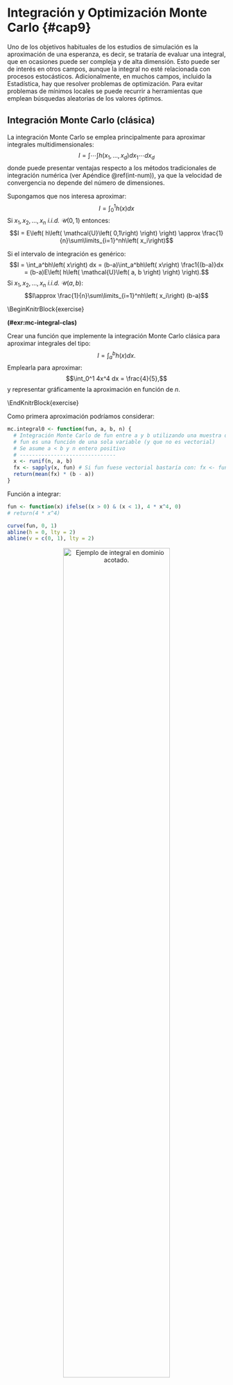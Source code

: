 # Integración y Optimización Monte Carlo {#cap9}




Uno de los objetivos habituales de los estudios de simulación es la aproximación de una esperanza, es decir, se trataría de evaluar una integral, que en ocasiones puede ser compleja y de alta dimensión. 
Esto puede ser de interés en otros campos, aunque la integral no esté relacionada con procesos estocásticos. 
Adicionalmente, en muchos campos, incluido la Estadística, hay que resolver problemas de optimización. 
Para evitar problemas de mínimos locales se puede recurrir a herramientas que emplean búsquedas aleatorias de los valores óptimos.  

Integración Monte Carlo (clásica)
-----------------------

La integración Monte Carlo se emplea principalmente para aproximar integrales multidimensionales:
$$I = \int \cdots \int h\left( x_1,\ldots ,x_d\right) dx_1 \cdots dx_d$$ 
donde puede presentar ventajas respecto a los métodos tradicionales de integración numérica (ver Apéndice \@ref(int-num)),
ya que la velocidad de convergencia no depende del número de dimensiones.

Supongamos que nos interesa aproximar:
$$I = \int_0^1h\left( x\right) dx$$
Si $x_1,x_2,\ldots ,x_n$ *i.i.d.* $\mathcal{U}\left( 0,1\right)$
entonces:
$$I = E\left( h\left( \mathcal{U}\left( 0,1\right) \right) \right)
\approx \frac{1}{n}\sum\limits_{i=1}^nh\left( x_i\right)$$

Si el intervalo de integración es
genérico:
$$I = \int_a^bh\left( x\right) dx = 
(b-a)\int_a^bh\left( x\right) \frac1{(b-a)}dx = 
(b-a)E\left( h\left( \mathcal{U}\left( a, b \right) \right) \right).$$
Si $x_1,x_2,\ldots ,x_n$ *i.i.d.*
$\mathcal{U}\left( a, b\right)$:
$$I\approx \frac{1}{n}\sum\limits_{i=1}^nh\left( x_i\right) (b-a)$$


\BeginKnitrBlock{exercise}<div class="exercise"><span class="exercise" id="exr:mc-integral-clas"><strong>(\#exr:mc-integral-clas) </strong></span>

Crear una función que implemente la integración Monte Carlo clásica
para aproximar integrales del tipo:
$$I = \int_a^b h(x)  dx.$$ 
Emplearla para aproximar: 
$$\int_0^1 4x^4 dx = \frac{4}{5},$$ 
y representar gráficamente la aproximación en función de $n$.  
  </div>\EndKnitrBlock{exercise}

Como primera aproximación podríamos considerar:


```r
mc.integral0 <- function(fun, a, b, n) {
  # Integración Monte Carlo de fun entre a y b utilizando una muestra de tamaño n
  # fun es una función de una sola variable (y que no es vectorial)
  # Se asume a < b y n entero positivo
  # -------------------------------
  x <- runif(n, a, b)
  fx <- sapply(x, fun) # Si fun fuese vectorial bastaría con: fx <- fun(x)
  return(mean(fx) * (b - a))
}
```

Función a integrar:


```r
fun <- function(x) ifelse((x > 0) & (x < 1), 4 * x^4, 0)
# return(4 * x^4)

curve(fun, 0, 1)
abline(h = 0, lty = 2)
abline(v = c(0, 1), lty = 2)
```

<div class="figure" style="text-align: center">
<img src="09-Monte_Carlo_files/figure-html/int-mc-clas-1.png" alt="Ejemplo de integral en dominio acotado." width="70%" />
<p class="caption">(\#fig:int-mc-clas)Ejemplo de integral en dominio acotado.</p>
</div>

```r
set.seed(1)
mc.integral0(fun, 0, 1, 20)
```

```
## [1] 0.977663
```

```r
mc.integral0(fun, 0, 1, 100)
```

```
## [1] 0.7311169
```

```r
mc.integral0(fun, 0, 1, 100)
```

```
## [1] 0.8304299
```

La función `mc.integral0` no es adecuada para analizar la convergencia 
de la aproximación por simulación.
Una alternativa más eficiente para representar gráficamente la convergencia:


```r
  mc.integral <- function(fun, a, b, n, plot = TRUE) {
    fx <- sapply(runif(n, a, b), fun) * (b - a)
    if (plot) {
      estint <- cumsum(fx)/(1:n)
      esterr <- sqrt(cumsum((fx - estint)^2))/(1:n)
      plot(estint, ylab = "Media y rango de error", type = "l", lwd = 2, ylim = mean(fx) + 
             2 * c(-esterr[1], esterr[1]), xlab = "Iteraciones")
      lines(estint + 2 * esterr, col = "darkgray", lwd = 2)
      lines(estint - 2 * esterr, col = "darkgray", lwd = 2)
      valor <- estint[n]
      abline(h = valor)
      return(list(valor = valor, error = 2 * esterr[n]))
    } else return(list(valor = mean(fx), error = 2 * sd(fx)/sqrt(n)))
  }

set.seed(1)
mc.integral(fun, 0, 1, 5000)
```

```
## $valor
## [1] 0.8142206
## 
## $error
## [1] 0.03087305
```

```r
abline(h = 4/5, lty = 2)
```

<div class="figure" style="text-align: center">
<img src="09-Monte_Carlo_files/figure-html/mc-integral-1.png" alt="Convergencia de la aproximación de la integral mediante simulación." width="70%" />
<p class="caption">(\#fig:mc-integral)Convergencia de la aproximación de la integral mediante simulación.</p>
</div>

Si sólo interesa la aproximación:


```r
set.seed(1)
mc.integral(fun, 0, 1, 5000, plot = FALSE)
```

```
## $valor
## [1] 0.8142206
## 
## $error
## [1] 0.0309005
```

**Nota**: Es importante tener en cuenta que la función `mc.integral` solo es válida para dominio finito.

### Caso general

A partir a ahora consideraremos que interesa aproximar una integral de la forma:
$$\theta = E\left( h\left( X\right) \right) = \int h\left( x\right) f(x)dx$$siendo
$X\sim f$, entonces, si $x_1,x_2,\ldots ,x_n$ *i.i.d.*
$X$:
$$\theta \approx \frac{1}{n}\sum\limits_{i=1}^nh\left( x_i\right)$$

Por ejemplo, como en el ejercicio anterior se considera de una función de densidad, 
se correspondería con el caso general de $h(x) = x$ y $f(x) = 4x^3$ para $0<x<1$.
La idea es que, en lugar de consderar una distribución uniforme, 
es preferible generar más valores donde hay mayor "área" (ver Figura \@ref(fig:int-mc-clas)).

Los pasos serían simular `x` con densidad $f$ y aproximar la integral por `mean(h(x))`.
En este caso podemos generar valores de la densidad objetivo fácilmente mediante el método de inversión,
ya que $F(x) = x^4$ si $0<x<1$.
:


```r
rfun <- function(nsim) runif(nsim)^(1/4) # Método de inversión
nsim <- 5000
set.seed(1)
x <- rfun(nsim)
# h <- function(x) x
# res <- mean(h(x)) # Aproximación por simulación 
res <- mean(x)
res
```

```
## [1] 0.7967756
```

```r
# error <- 2*sd(h(x))/sqrt(nsim)
error <- 2*sd(x)/sqrt(nsim)
error
```

```
## [1] 0.004728174
```


\BeginKnitrBlock{exercise}<div class="exercise"><span class="exercise" id="exr:mc-intinf"><strong>(\#exr:mc-intinf) </strong></span></div>\EndKnitrBlock{exercise}

Aproximar:
$$\phi(t)=\int_{t}^{\infty}\frac1{\sqrt{2\pi}}e^{-\frac{x^2}2}dx,$$
para $t=4.5$, empleando integración Monte Carlo (aproximación tradicional con dominio infinito).


```r
# h <- function(x) x > 4.5
# f <- function(x) dnorm(x)
set.seed(1)
nsim <- 10^3
x <- rnorm(nsim)
mean(x > 4.5) # mean(h(x))
```

```
## [1] 0
```

```r
pnorm(-4.5)  # valor teórico P(X > 4.5) 
```

```
## [1] 3.397673e-06
```

De esta forma es dificil que se generen valores (en este caso ninguno) 
en la región que interesaría para la aproximación de la integral:


```r
any(x > 4.5)
```

```
## [1] FALSE
```

Como ya se comentó anteriormente, sería preferible generar más valores donde hay mayor "área", 
pero en este caso $f$ concentra la densidad en una región que no resulta de utilidad.
Por ese motivo puede ser preferible recurrir a una densidad auxiliar que solvente este problema.


Muestreo por importancia {#muestreo-importancia}
------------------------

Para aproximar la integral:
$$\theta = E\left( h\left( X\right) \right) = \int h\left( x\right) f(x)dx,$$
puede ser preferible generar observaciones de una densidad $g$ 
que tenga una forma similar al producto $hf$.

Si $Y\sim g$:
$$\theta  = \int h\left( x\right) f(x)dx 
 = \int \frac{h\left( x\right) f(x)}{g(x)}g(x)dx
 = E\left( q\left( Y\right) \right).$$
siendo
$q\left( x\right)  = \frac{h\left( x\right) f(x)}{g(x)}$.

Si $y_1,y_2,\ldots ,y_n$ *i.i.d.* $Y\sim g$:
$$\theta \approx \frac{1}{n}\sum\limits_{i=1}^nq\left( y_i\right) 
= \frac{1}{n}\sum\limits_{i=1}^nw(y_i)h\left( y_i\right)  
= \hat{\theta}_{g}$$
con $w(y) = \frac{f(y)}{g(y)}$.

En este caso $Var(\hat{\theta}_{g}) = Var\left( q\left( Y\right) \right) /n$, 
pudiendo reducirse significativamente respecto al método clásico si:
$$g(x)\underset{aprox.}{\propto } \left\vert h(x) \right\vert f(x),$$
ya que en ese caso $\left\vert q(x) \right\vert$ sería aproximadamente constante
(puede demostrarse fácilmente que la varianza es mínima si esa relación es exacta).


Para aplicar el TCL, la varianza del estimador $\hat{\theta}_{g}$ 
es finita si:
$$E\left( q^2\left( Y\right) \right)  
= \int \frac{h^2\left( x\right)f^2(x)}{g(x)}dx 
= E\left( h^2\left( X\right) \frac{f(X)}{g(X)}\right)
< \infty.$$

La idea básica es que si la densidad $g$ tiene colas más pesadas que
la densidad $f$ con mayor facilidad puede dar lugar a 
"simulaciones" con varianza finita 
(podría emplearse en casos en los que no existe
$E \left( h^2 \left( X \right) \right)$;
ver Sección \@ref(convergencia) en el Tema \@ref(cap4) de Análisis de resultados).

La distribución de los pesos $w(y_i)$ debería ser homogénea para
evitar datos influyentes (inestabilidad).


\BeginKnitrBlock{exercise}<div class="exercise"><span class="exercise" id="exr:mc-imp"><strong>(\#exr:mc-imp) </strong></span></div>\EndKnitrBlock{exercise}

Aproximar la integral del Ejercicio \@ref(exr:mc-intinf) anterior empleando muestreo por importancia considerando como densidad auxiliar una exponencial de parámetro $\lambda=1$ truncada en $t$:
$$g\left(  x\right)  =\lambda e^{-\lambda\left(  x-t\right)  }\text{, }x>t,$$
(emplear `rexp(n)+t` y `dexp(y-t)`). 
Comparar $h(x)f(x)$ con $g(x)f(4.5)$ y representar gráficamente la
aproximación en función de $n$.
    


```r
curve(dnorm(x), 4.5, 6, ylab = "dnorm(x) y dexp(x-4.5)*k")
abline(v = 4.5)
abline(h = 0)
escala <- dnorm(4.5)  # Reescalado para comparación...
curve(dexp(x - 4.5) * escala, add = TRUE, lty = 2)  
```

<div class="figure" style="text-align: center">
<img src="09-Monte_Carlo_files/figure-html/mc-imp-int-1.png" alt="Objetivo a integrar (densidad objetivo truncada) y densidad auxiliar reescalada." width="70%" />
<p class="caption">(\#fig:mc-imp-int)Objetivo a integrar (densidad objetivo truncada) y densidad auxiliar reescalada.</p>
</div>

Se generan los valores de la densidad auxiliar y se calculan los pesos:


```r
set.seed(1)
nsim <- 10^3
y <- rexp(nsim) + 4.5    #  Y ~ g
w <- dnorm(y)/dexp(y - 4.5)
```

La aproximación por simulación sería `mean(w * h(y))`:


```r
# h(x) <- function(x) x > 4.5  # (1 si x > 4.5 => h(y) = 1)
mean(w) # mean(w*h(y))
```

```
## [1] 3.144811e-06
```

```r
pnorm(-4.5)  # valor teórico
```

```
## [1] 3.397673e-06
```

```r
plot(cumsum(w)/1:nsim, type = "l", ylab = "Aproximación", xlab = "Iteraciones")
abline(h = pnorm(-4.5), lty = 2)
```

<div class="figure" style="text-align: center">
<img src="09-Monte_Carlo_files/figure-html/mc-imp-conv-1.png" alt="Convergencia de la aproximación de la integral mediante muestreo por importancia." width="70%" />
<p class="caption">(\#fig:mc-imp-conv)Convergencia de la aproximación de la integral mediante muestreo por importancia.</p>
</div>

El error estandar de la aproximación sería `sqrt(var(w * h(y))/nsim)`:


```r
sqrt(var(w)/nsim) # sd(w*h(y))/sqrt(nsim)   
```

```
## [1] 1.371154e-07
```

Empleando la aproximación tradicional:


```r
est <- mean(rnorm(nsim) > 4.5)
est
```

```
## [1] 0
```

```r
sqrt(est * (1 - est)/nsim)
```

```
## [1] 0
```


\BeginKnitrBlock{example}\iffalse{-91-77-117-101-115-116-114-111-32-112-111-114-32-105-109-112-111-114-116-97-110-99-105-97-32-99-111-110-32-109-97-108-97-32-100-101-110-115-105-100-97-100-32-97-117-120-105-108-105-97-114-93-}\fi{}<div class="example"><span class="example" id="exm:mc-imp2"><strong>(\#exm:mc-imp2)  \iffalse (Muestro por importancia con mala densidad auxiliar) \fi{} </strong></span></div>\EndKnitrBlock{example}

Supongamos que se pretende aproximar $P\left(2<X<6\right)$ siendo $X\sim Cauchy(0,1)$ empleando muestreo por importancia y considerando como densidad auxiliar la normal estandar $Y\sim N(0,1)$. Representaremos gráficamente la aproximación y estudiaremos los pesos $w(y_i)$.
    
**Nota**: En este caso van a aparecer problemas 
(la densidad auxiliar debería tener colas más pesadas que la densidad objetivo;
sería adecuado si intercambiaramos las distribuciones objetivo y auxiliar,
como en el ejercicio siguiente).

Se trata de aproximar `pcauchy(6) - pcauchy(2)`,
i.e. `f(y) = dcauchy(y)` y `h(y) = (y > 2) * (y < 6)`,
empleando muestreo por importancia con `g(y) = dnorm(y)`.


```r
nsim <- 10^5
set.seed(4321)
y <- rnorm(nsim)
w <- dcauchy(y)/dnorm(y) # w <- w/sum(w) si alguna es una cuasidensidad
```

La aproximación por simulación es `mean(w(y) * h(y))`:


```r
mean(w * (y > 2) * (y < 6)) 
```

```
## [1] 0.09929348
```

```r
pcauchy(6) - pcauchy(2)  # Valor teórico
```

```
## [1] 0.09501516
```

Si se estudia la convergencia:


```r
plot(cumsum(w * (y > 2) * (y < 6))/1:nsim, type = "l", ylab = "Aproximación", xlab = "Iteraciones")
abline(h = pcauchy(6) - pcauchy(2), lty = 2)
```

<div class="figure" style="text-align: center">
<img src="09-Monte_Carlo_files/figure-html/mc-imp2-conv-1.png" alt="Gráfico de convergencia de la aproximación mediante muestreo por importancia con mala densidad auxiliar." width="70%" />
<p class="caption">(\#fig:mc-imp2-conv)Gráfico de convergencia de la aproximación mediante muestreo por importancia con mala densidad auxiliar.</p>
</div>

Lo que indica es una mala elección de la densidad auxiliar... 

La distribución de los pesos debería ser homogénea.
Por ejemplo, si los reescalamos para que su suma sea el número de valores generados, deberían tomar valores en torno a uno:


```r
boxplot(nsim * w/sum(w))  
```

<div class="figure" style="text-align: center">
<img src="09-Monte_Carlo_files/figure-html/mc-imp2-boxplot-1.png" alt="Gráfico de cajas de los pesos del muestreo por importancia reescalados (de forma que su media es 1)." width="70%" />
<p class="caption">(\#fig:mc-imp2-boxplot)Gráfico de cajas de los pesos del muestreo por importancia reescalados (de forma que su media es 1).</p>
</div>


### Remuestreo (del muestreo) por importancia

Cuando $f$ y/o $g$ son cuasi-densidades, para evitar calcular constantes normalizadoras, se emplea como aproximación:
$$\theta \approx \frac{\sum\limits_{i=1}^n w(y_i) h\left( y_i\right) }{ \sum\limits_{i=1}^n w(y_i)}.$$
De hecho este estimador es empleado muchas veces en lugar del anterior ya que, aunque en general no es insesgado, puede ser más eficiente si $w(Y)$ y $w(Y)h(Y)$ están altamente correlacionadas (e.g. Liu, 2004, p.35).

Adicionalmente, puede verse que con un muestreo de $\left\{y_1, y_2, \ldots, y_n \right\}$ ponderado por $w(y_i)$ (prob. $=w(y_i)\left/ \sum\nolimits_{i=1}^n w(y_i) \right.$ ) se obtiene una simulación aproximada de $f$ (*Sample importance resampling*, Rubin, 1987).


\BeginKnitrBlock{exercise}<div class="exercise"><span class="exercise" id="exr:mc-imp-sample"><strong>(\#exr:mc-imp-sample) </strong></span></div>\EndKnitrBlock{exercise}

Generar 1000 simulaciones de una distribución (aprox.) $N(0,1)$ (densidad objetivo) mediante remuestreo del muestreo por importancia de $10^{5}$ valores de una $Cauchy(0,1)$ (densidad auxiliar).
    
Se trata de simular una normal a partir de una Cauchy (Sampling Importance Resampling).
NOTA: En este caso `f(y) = dnorm(y)` y `g(y) = dcauchy(y)`, al revés del ejercicio anterior...


```r
# Densidad objetivo
# f <- dnorm # f <- function(x) ....

nsim <- 10^3
# El nº de simulaciones de la densidad auxiliar debe ser mucho mayor:
nsim2 <- 10^5
set.seed(4321)
y <- rcauchy(nsim2)
w <- dnorm(y)/dcauchy(y) # w <- w/sum(w) si alguna es una cuasidensidad

# Si se pidiera aproximar una integral
# h(y) = y si es la media # h <- function(y) y
# mean(w * h(y))
```

Sampling Importance Resampling: 


```r
rx <- sample(y, nsim, replace = TRUE, prob = w/sum(w))
hist(rx, freq = FALSE, breaks = "FD", ylim = c(0, 0.5))
lines(density(rx))
curve(dnorm, col = "blue", add = TRUE)
```

<div class="figure" style="text-align: center">
<img src="09-Monte_Carlo_files/figure-html/imp-res-1.png" alt="Distribución de los valores generados mediante remuestreo por importancia y densidad objetivo." width="70%" />
<p class="caption">(\#fig:imp-res)Distribución de los valores generados mediante remuestreo por importancia y densidad objetivo.</p>
</div>

**NOTA**: Si f o g fuesen cuasidensidades y se pidiese aproximar la integral, habría que reescalar los pesos  `w <- f(y)/g(y)` en la aproximación por simulación, resultando `sum(w * h(y))/sum(w)` (media ponderada) y en el análisis de convergencia se emplearía `cumsum(w * h(y))/cumsum(w)`.

\BeginKnitrBlock{exercise}\iffalse{-91-112-114-111-112-117-101-115-116-111-93-}\fi{}<div class="exercise"><span class="exercise" id="exr:mc-imp-sample2"><strong>(\#exr:mc-imp-sample2)  \iffalse (propuesto) \fi{} </strong></span></div>\EndKnitrBlock{exercise}

Consideramos una variable aleatoria con densidad:
    $$f(x)\propto e^{-x}\cos^{2}(x),\text{ si }x>0.$$

a.  Aproximar mediante integración Monte Carlo la media de esta
    distribución ($h(x)=x$) empleando muestreo de importancia con
    distribución auxiliar una exponencial de parámetro $\lambda=1$ a
    partir de 10000 simulaciones (OJO: se conoce la cuasi-densidad
    de la variable aleatoria de interés, emplear la aproximación descrita
    en apuntes).

b.  Generar 500 simulaciones (aprox.) de la distribución de interés
    mediante remuestreo del muestreo por importancia.
    
**NOTA**: En el último apartado, para comprobar que los valores generados proceden de la distribución objetivo, si representamos la cuasidensidad $f^{\ast}(x) = e^{-x}\cos^{2}(x)$ junto con el histograma (en escala de densidades, `freq = FALSE`), hay que tener en cuenta que faltaría dividir la cuasidensidad por una constante normalizadora para poder compararlos directamente. 
Si no se reescala la cuasidensidad, podríamos compobar si la forma es similar (si la distribución de los valores generados es proporcional a la cuasidensidad, con mayor concentración donde la cuasidensidad se aleja de 0). 
En este caso (como $g$ es una densidad) podríamos estimar la constante normalizadora ($f(x) = \frac{1}{c}f^{\ast}(x)$) a partir de los pesos del muestreo por importancia (`c.approx <- mean(w)`; en este caso concreto $c=\frac{3}{5}$).

---

***LA MATERIA EVALUABLE EN EL CURSO 2020/2021 TERMINA AQUÍ***

--- 


Optimización Monte Carlo
------------------------

Supongamos que estamos interesados en la minimización de una función:
$$\underset{\mathbf{x}\in D}{\min }f(\mathbf{x}).$$

Hay una gran cantidad de algoritmos numéricos para resolver problemas de optimización no lineal multidimensional, por ejemplo los basados en el método de Newton-Raphson
(implementados en la función `nlm`, entre otras).

La idea original consiste en buscar los ceros de su primera derivada (o del gradiente) empleando una aproximación iterativa:
$$\mathbf{x}_{i+1} = \mathbf{x}_i-[Hf(\mathbf{x}_i)]^{-1}\nabla f(\mathbf{x}_i),$$
donde $Hf(\mathbf{x}_i)$ es el hessiano de la función (matriz de segundas derivadas) y $\nabla f(\mathbf{x}_i)$ el gradiente (vector de primeras derivadas).
Estos métodos normalmente funcionan muy bien cuando la función objetivo no tiene mínimos locales (ideal $f$ cuadrática).
Los resultados obtenidos pueden ser muy malos en caso contrario (especialmente en el caso multidimensional) y dependen en gran medida del punto inicial^[Este tipo de algoritmos se denominan *codiciosos* o *voraces*, porque buscan la mejor opción a "corto plazo".] 
Un ejemplo donde es habitual que aparezcan este tipo de problemas es en la estimación por máxima verosimilitud (la función objetivo puede ser multimodal).


\BeginKnitrBlock{exercise}\iffalse{-91-69-115-116-105-109-97-99-105-243-110-32-112-111-114-32-109-225-120-105-109-97-32-118-101-114-111-115-105-109-105-108-105-116-117-100-32-109-101-100-105-97-110-116-101-32-117-110-32-97-108-103-111-114-105-116-109-111-32-100-101-32-78-101-119-116-111-110-93-}\fi{}<div class="exercise"><span class="exercise" id="exr:mv-nlm"><strong>(\#exr:mv-nlm)  \iffalse (Estimación por máxima verosimilitud mediante un algoritmo de Newton) \fi{} </strong></span></div>\EndKnitrBlock{exercise}

La mixtura de distribuciones normales:
$$\frac1{4}N(\mu_1,1)+\frac{3}{4}N(\mu_2,1),$$ 
tiene una función de verosimilitud asociada bimodal.
Generar una muestra de 200 valores de esta distribución con $\mu_1=0$ y $\mu_2=2.5$, construir la correspondiente
función de verosimilitud y representarla graficamente.
Obtener la estimación por máxima verosimilitud de los parámetros empleando la rutina `nlm`.

Obtención de la muestra (simulación mixtura dos normales):


```r
nsim <- 200
mu1 <- 0 
mu2 <- 2.5
sd1 <- sd2 <- 1

set.seed(12345)
p.sim <- rbinom(nsim, 1, 0.25)
data <- rnorm(nsim, mu1*p.sim + mu2*(1-p.sim), sd1*p.sim + sd2*(1-p.sim))

hist(data, freq = FALSE, breaks = "FD", ylim = c(0, 0.3))
curve(0.25 * dnorm(x, mu1, sd1) + 0.75 * dnorm(x, mu2, sd2), add = TRUE)
```

<img src="09-Monte_Carlo_files/figure-html/unnamed-chunk-13-1.png" width="70%" style="display: block; margin: auto;" />

Logaritmo (negativo) de la función de verosimilitud
(para la estimación de las medias)


```r
like <- function(mu)
  -sum(log((0.25 * dnorm(data, mu[1], sd1) + 0.75 * dnorm(data, mu[2], sd2))))
  # NOTA: Pueden aparecer NA/Inf por log(0)
```

Si queremos capturar los valores en los que se evalúa esta función,
podemos proceder de forma similar a como se describe en el capítulo 
[Function operators](http://adv-r.had.co.nz/Function-operators.html#behavioural-fos) 
del libro "Advanced R" de Hadley Wickham:
Behavioural FOs leave the inputs and outputs of a function unchanged, 
but add some extra behaviour. 


```r
tee <- function(f) {
  function(...) {
    input <- if(nargs() == 1) c(...) else list(...)
    output <- f(...)
    # Hacer algo ...
    # ... con output e input
    return(output)
  }
}
```


En este caso queremos representar los puntos en los que el algoritmo de optimización
evalúa la función objetivo (especialmente como evoluciona el valor óptimo) 


```r
tee.optim2d <- function(f) {
  best.f <- Inf   # Suponemos que se va a minimizar (opción por defecto)
  best.par <- c(NA, NA)   
  function(...) {
    input <- c(...)
    output <- f(...)
    ## Hacer algo ...
    points(input[1], input[2], col = "lightgray")
    if(best.f > output) {
      lines(rbind(best.par, input), lwd = 2, col = "blue")
      best.f <<- output
      best.par <<- input
      # points(best.par[1], best.par[2], col = "blue", pch = 20)
      # cat("par = ", best.par, "value = ", best.f, "\n")
    } 
    ## ... con output e input
    return(output)
  }
}
```

Representar la superficie del logaritmo de la verosimilitud, 
los puntos iniciales y las iteraciones en la optimización numérica con `nlm`:


```r
mmu1 <- mmu2 <- seq(-2, 5, length = 128)
lli <- outer(mmu1, mmu2, function(x,y) apply(cbind(x,y), 1, like))

par(mar = c(4, 4, 1, 1))
image(mmu1, mmu2, -lli, xlab = expression(mu[1]), ylab = expression(mu[2]))
contour(mmu1, mmu2, -lli, nlevels = 50, add = TRUE)

# Valores iniciales aleatorios
nstarts <- 5
set.seed(1)
starts <- matrix(runif(2*nstarts, -2, 5), nrow = nstarts)
points(starts, col = "blue", pch = 19)

# Minimización numérica con nlm
for (j in 1:nstarts){
  # Normalmente llamaríamos a nlm(like, start)
  res <- nlm(tee.optim2d(like), starts[j, ]) # nlm(like, starts[j, ])
  points(res$estimate[1],res$estimate[2], pch = 19)
  cat("par = ", res$estimate, "value =", res$minimum, "\n")
}
```

<img src="09-Monte_Carlo_files/figure-html/unnamed-chunk-17-1.png" width="70%" style="display: block; margin: auto;" />

```
## par =  -0.03892511 2.494589 value = 361.5712 
## par =  -0.03892501 2.494589 value = 361.5712 
## par =  -0.03892507 2.494589 value = 361.5712 
## par =  3.132201 0.9628536 value = 379.3739 
## par =  20.51013 1.71201 value = 474.1414
```


### Algoritmos de optimización Monte Carlo

Una alternativa sería tratar de generar valores aleatoriamente de
forma que las regiones donde la función objetivo es menor tuviesen
mayor probabilidad y menor probabilidad las regiones donde la
función objetivo es mayor.
Por ejemplo, se podría pensar en generar valores de acuerdo a una
densidad (tranformación
Boltzman-Gibbs):
$$g(x)\propto \exp \left( -f(x)/T\right) ,$$donde
$T>0$ es un parámetro (denominado temperatura) seleccionado de forma
que se garantize la integrabilidad.

Entre los métodos de optimización Monte Carlo podríamos destacar:

-   Métodos con gradiente aleatorio.

-   Temple simulado.

-   Algoritmos genéticos.

-   Montecarlo EM.

-   ...

Temple simulado
---------------

Método inspirado en el templado de un metal (se calienta el metal a
alta temperatura y se va enfriando lentamente).
En cada paso se reemplaza la aproximación actual por un valor
aleatorio “cercano”, elegido con una probabilidad que depende de la
mejora en la función objetivo y de un parámetro $T$
(denominado temperatura) que disminuye gradualmente durante
el proceso.

-   Cuando la temperatura es grande los cambios son bastante
    probables en cualquier dirección.

-   Al ir disminuyendo la temperatura los cambios tienden a ser
    siempre “cuesta abajo”.

Al tener una probabilidad no nula de aceptar una modificación
“cuesta arriba” se trata de evitar quedar atrapado en un
óptimo local.


<img src="images/templesimulado.png" width="70%" style="display: block; margin: auto;" />


### Algoritmo:



```r
temp <- TEMP.INIT
place <- INIT.PLACEMENT()
cost.place <- COST(place)
while(temp < TEMP.FINAL) {
  while(LOOP.CRITERION()) {
    place.new <- PERTURB(place, temp)
    cost.new <- COST(place.new)
    cost.inc <- cost.new - cost.place
    temp <- SCHEDULE(temp)
    if ((cost.inc < 0) || (runif(1) > exp(-(cost.inc/temp)))) break
  }
  place <- place.new
  cost.place <- cost.new
  # temp <- SCHEDULE(temp)
}
COST <- function(place, ...) {...}
SCHEDULE <- function(temp, ...) {...}
INIT.PLACEMENT <- function(...) {...}
LOOP.CRITERION <- function(...) {...}
```


Adaptado de [Premchand Akella (ppt)](http://www.ecs.umass.edu/ece/labs/vlsicad/ece665/slides/SimulatedAnnealing.ppt).

Este algoritmo se puede ver como una adaptación del método de
Metropolis-Hastings que veremos más adelante 
(Tema 11 Introducción a los métodos de cadenas de Markov Monte Carlo).


\BeginKnitrBlock{exercise}\iffalse{-91-69-115-116-105-109-97-99-105-243-110-32-109-225-120-105-109-111-45-118-101-114-111-115-105-109-105-108-32-101-109-112-108-101-97-110-100-111-32-116-101-109-112-108-101-32-115-105-109-117-108-97-100-111-93-}\fi{}<div class="exercise"><span class="exercise" id="exr:mv-sann"><strong>(\#exr:mv-sann)  \iffalse (Estimación máximo-verosimil empleando temple simulado) \fi{} </strong></span></div>\EndKnitrBlock{exercise}
Repetir el Ejercicio \@ref(exr:mv-nlm) anterior empleando el algoritmo del temple simulado. 

Minimización "SANN" con optim:


```r
# Representar la superficie del logaritmo de la verosimilitud
image(mmu1, mmu2, -lli, xlab = expression(mu[1]), ylab = expression(mu[2]))
contour(mmu1, mmu2, -lli, nlevels = 50, add = TRUE)
points(starts, col = "blue", pch = 19)

set.seed(1)
for (j in 1:nstarts){
  # Normalmente llamaríamos a optim(start, like, method = "SANN")
  # Note that the "SANN" method depends critically on the settings of the control parameters.
  # For "SANN" maxit gives the total number of function evaluations: there is no other stopping criterion. 
  # Defaults to 10000.
  res <- optim(starts[j, ], tee.optim2d(like), method = "SANN", control = list(temp = 100, maxit = 2000))
  points(res$par[1],res$par[2], pch = 19)
  cat("par = ", res$par, "value =", res$value, "\n")
}
```

<img src="09-Monte_Carlo_files/figure-html/unnamed-chunk-20-1.png" width="70%" style="display: block; margin: auto;" />

```
## par =  0.0002023461 2.473437 value = 361.6372 
## par =  -0.182735 2.45585 value = 362.0255 
## par =  -0.0281341 2.484467 value = 361.5801 
## par =  -0.03642928 2.488626 value = 361.5732 
## par =  0.6814165 2.370026 value = 374.839
```

Alternativa: función basada en el algoritmo empleado en el ejemplo 5.9 del libro:
Robert y Casella, Introducing Monte Carlo Methods with R, Springer, 2010.


```r
SA <- function(fun, pini, lower = -Inf, upper = Inf, tolerance = 10^(-4), factor = 1) {
  temp <- scale <- iter <- dif <- 1
  npar <- length(pini) 
  the <- matrix(pini, ncol = npar)
  curfun <- hval <- fun(pini)
  while (dif > tolerance) {
    prop <- the[iter, ] + rnorm(npar) * scale[iter]
    # Se decide si se acepta la propuesta
    if (any(prop < lower) || any(prop > upper) || 
        (temp[iter] * log(runif(1)) > -fun(prop) + curfun))  prop <- the[iter, ]
    curfun <- fun(prop)
    hval <- c(hval, curfun)
    the <- rbind(the, prop)
    iter <- iter + 1
    temp <- c(temp, 1/log(iter + 1))  # Actualizar la temperatura
    # Se controla el nº de perturbaciones aceptadas
    ace <- length(unique(the[(iter/2):iter, 1]))
    if (ace == 1) 
      # si es muy pequeño se disminuye la escala de la perturbación
      factor <- factor/10
    if (2 * ace > iter) 
      # si es muy grande se aumenta
      factor <- factor * 10
    scale <- c(scale, max(2, factor * sqrt(temp[iter])))  # Actualizar la escala de la perturbación
    dif <- (iter < 100) + (ace < 2) + (max(hval) - max(hval[1:(iter/2)]))
  }
  list(theta = the, val = hval, ite = iter)
}

# Representar la superficie del logaritmo de la verosimilitud
image(mmu1, mmu2, -lli, xlab = expression(mu[1]), ylab = expression(mu[2]))
contour(mmu1, mmu2, -lli, nlevels = 50, add = TRUE)
points(starts, col = "blue", pch = 19)

set.seed(1)
for (j in 1:nstarts) {
  sar <- SA(like, starts[j, ])
  lines(sar$the[, 1], sar$the[, 2], lwd = 2, col = "blue")
  points(sar$the[sar$it, 1], sar$the[sar$it, 2], pch = 19)
}
```

<img src="09-Monte_Carlo_files/figure-html/unnamed-chunk-21-1.png" width="70%" style="display: block; margin: auto;" />


Algoritmos genéticos
--------------------

Los algoritmos genéticos tratan de encontrar la mejor solución
(entre un conjunto de soluciones posibles) imitando los procesos de
evolución biológica:

-   **Población**: formada por $n$ individuos $\mathbf{x}_i$
    codificados en **cromosomas**.

-   $f(\mathbf{x}_i)$ ajuste/capacidad/**adaptación** del
    individuo $\mathbf{x}_i$.

-   **Selección**: los individuos mejor adaptados tienen mayor
    probabilidad de ser **padres**.

-   **Cruzamiento**: los cromosomas de dos padres se combinan para
    generar hijos.

-   **Mutación**: modificación al azar del cromosoma de los
    hijos (variabilidad).

-   **Elitismo**: el mejor individuo pasa a la siguiente generación.

Los paquetes de R `DEOptim` y `gafit` implementan algunos de estos
tipos de algoritmos.


\BeginKnitrBlock{exercise}\iffalse{-91-69-115-116-105-109-97-99-105-243-110-32-109-225-120-105-109-111-45-118-101-114-111-115-105-109-105-108-32-101-109-112-108-101-97-110-100-111-32-117-110-32-97-108-103-111-114-105-116-109-111-32-103-101-110-233-116-105-99-111-93-}\fi{}<div class="exercise"><span class="exercise" id="exr:mv-DEoptim"><strong>(\#exr:mv-DEoptim)  \iffalse (Estimación máximo-verosimil empleando un algoritmo genético) \fi{} </strong></span></div>\EndKnitrBlock{exercise}

Repetir el ejercicio anterior empleando la función `DEOptim`.
    
Optimización con algoritmo genético implementado en `DEoptim`:


```r
require(DEoptim)

# Representar la superficie del logaritmo de la verosimilitud
image(mmu1, mmu2, -lli, xlab = expression(mu[1]), ylab = expression(mu[2]))
contour(mmu1, mmu2, -lli, nlevels = 50, add = TRUE)
# Estos algoritmos no requieren valores iniciales (los generan al azar en el rango)

lower <- c(-2, -2)
upper <- c(5, 5)
set.seed(1)
# DEoptim(like, lower, upper)
der <- DEoptim(tee.optim2d(like), lower, upper, DEoptim.control(itermax = 10))
```

```
## Iteration: 1 bestvalit: 373.132461 bestmemit:   -0.764103    2.196961
## Iteration: 2 bestvalit: 367.580379 bestmemit:   -0.430095    2.196961
## Iteration: 3 bestvalit: 367.580379 bestmemit:   -0.430095    2.196961
## Iteration: 4 bestvalit: 367.580379 bestmemit:   -0.430095    2.196961
## Iteration: 5 bestvalit: 361.906887 bestmemit:    0.058951    2.455186
## Iteration: 6 bestvalit: 361.906887 bestmemit:    0.058951    2.455186
## Iteration: 7 bestvalit: 361.906887 bestmemit:    0.058951    2.455186
## Iteration: 8 bestvalit: 361.657986 bestmemit:   -0.064005    2.452184
## Iteration: 9 bestvalit: 361.657986 bestmemit:   -0.064005    2.452184
## Iteration: 10 bestvalit: 361.657986 bestmemit:   -0.064005    2.452184
```

```r
# Por defecto fija el tamaño de la población a NP = 10*npar = 20
# Puede ser mejor dejar el valor por defecto itermax = 200
points(der$optim$bestmem[1], der$optim$bestmem[2], pch = 19)
```

<img src="09-Monte_Carlo_files/figure-html/unnamed-chunk-22-1.png" width="70%" style="display: block; margin: auto;" />

